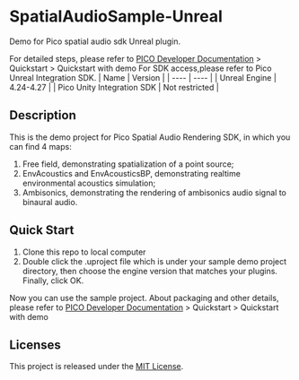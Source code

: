 # SpatialAudioSample-Unreal
Demo for Pico spatial audio sdk Unreal plugin.

For detailed steps, please refer to [PICO Developer Documentation](https://developer-global.pico-interactive.com/document/ue4) > Quickstart > Quickstart with demo
For SDK access,please refer to Pico Unreal Integration SDK.
| Name  | Version    |
| ----  |  ----      |
| Unreal Engine | 4.24-4.27 |
| Pico Unity Integration SDK | Not restricted |
## Description
This is the demo project for Pico Spatial Audio Rendering SDK, in which you can find 4 maps:
1. Free field, demonstrating spatialization of a point source;
2. EnvAcoustics and EnvAcousticsBP, demonstrating realtime environmental acoustics simulation;
3. Ambisonics, demonstrating the rendering of ambisonics audio signal to binaural audio.

## Quick Start
1. Clone this repo to local computer
2. Double click the .uproject file which is under your sample demo project directory, then choose the engine version that matches your plugins. Finally, click OK.

Now you can use the sample project. About packaging and other details, please refer to [PICO Developer Documentation](https://developer-global.pico-interactive.com/document/ue4) > Quickstart > Quickstart with demo

## Licenses
This project is released under the [MIT License](https://github.com/Pico-Developer/Getstarted-Unity/blob/main/License).
